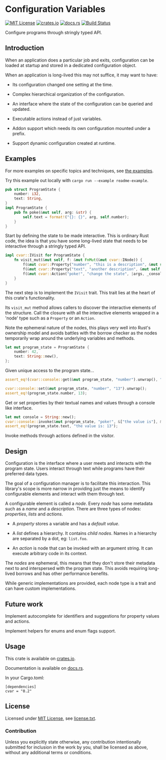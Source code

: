 Configuration Variables
=======================

[![MIT License](https://img.shields.io/badge/License-MIT-yellow.svg)](https://opensource.org/licenses/MIT)
[![crates.io](https://img.shields.io/crates/v/cvar.svg)](https://crates.io/crates/cvar)
[![docs.rs](https://docs.rs/cvar/badge.svg)](https://docs.rs/cvar)
[![Build Status](https://travis-ci.org/CasualX/cvar.svg?branch=master)](https://travis-ci.org/CasualX/cvar)

Configure programs through stringly typed API.

Introduction
------------

When an application does a particular job and exits, configuration can be loaded at startup and stored in a dedicated configuration object.

When an application is long-lived this may not suffice, it may want to have:

* Its configuration changed one setting at the time.

* Complex hierarchical organization of the configuration.

* An interface where the state of the configuration can be queried and updated.

* Executable actions instead of just variables.

* Addon support which needs its own configuration mounted under a prefix.

* Support dynamic configuration created at runtime.

Examples
--------

For more examples on specific topics and techniques, see [the examples](examples).

Try this example out locally with `cargo run --example readme-example`.

```rust
pub struct ProgramState {
	number: i32,
	text: String,
}
impl ProgramState {
	pub fn poke(&mut self, arg: &str) {
		self.text = format!("{}: {}", arg, self.number);
	}
}
```

Start by defining the state to be made interactive.
This is ordinary Rust code, the idea is that you have some long-lived state that needs to be interactive through a stringly typed API.

```rust
impl cvar::IVisit for ProgramState {
	fn visit_mut(&mut self, f: &mut FnMut(&mut cvar::INode)) {
		f(&mut cvar::Property("number", "this is a description", &mut self.number, 42));
		f(&mut cvar::Property("text", "another description", &mut self.text, String::new()));
		f(&mut cvar::Action("poke!", "change the state", |args, _console| self.poke(args[0])));
	}
}
```

The next step is to implement the `IVisit` trait.
This trait lies at the heart of this crate's functionality.

Its `visit_mut` method allows callers to discover the interactive elements of the structure.
Call the closure with all the interactive elements wrapped in a 'node' type such as a `Property` or an `Action`.

Note the ephemeral nature of the nodes, this plays very well into Rust's ownership model and avoids battles with the borrow checker as the nodes temporarily wrap around the underlying variables and methods.

```rust
let mut program_state = ProgramState {
	number: 42,
	text: String::new(),
};
```

Given unique access to the program state...

```rust
assert_eq!(cvar::console::get(&mut program_state, "number").unwrap(), "42");

cvar::console::set(&mut program_state, "number", "13").unwrap();
assert_eq!(program_state.number, 13);
```

Get or set properties by their textual names and values through a console like interface.

```rust
let mut console = String::new();
cvar::console::invoke(&mut program_state, "poke!", &["the value is"], &mut console);
assert_eq!(program_state.text, "the value is: 13");
```

Invoke methods through actions defined in the visitor.

Design
------

Configuration is the interface where a user meets and interacts with the program state. Users interact through text while programs have their preferred data types.

The goal of a configuration manager is to facilitate this interaction. This library's scope is more narrow in providing just the means to identify configurable elements and interact with them through text.

A configurable element is called a _node_. Every _node_ has some metadata such as a _name_ and a _description_. There are three types of nodes: _properties_, _lists_ and _actions_.

* A _property_ stores a variable and has a _default value_.

* A _list_ defines a hierarchy. It contains _child nodes_. Names in a hierarchy are separated by a dot, eg: `list.foo`.

* An _action_ is node that can be invoked with an argument string. It can execute arbitrary code in its context.

The _nodes_ are ephemeral, this means that they don't store their metadata next to and interspersed with the program state. This avoids requiring long-lived borrows and has other performance benefits.

While generic implementations are provided, each node type is a trait and can have custom implementations.

Future work
-----------

Implement autocomplete for identifiers and suggestions for property values and actions.

Implement helpers for enums and enum flags support.

Usage
-----

This crate is available on [crates.io](https://crates.io/crates/cvar).

Documentation is available on [docs.rs](https://docs.rs/cvar).

In your Cargo.toml:

```
[dependencies]
cvar = "0.2"
```

License
-------

Licensed under [MIT License](https://opensource.org/licenses/MIT), see [license.txt](license.txt).

### Contribution

Unless you explicitly state otherwise, any contribution intentionally submitted
for inclusion in the work by you, shall be licensed as above, without any additional terms or conditions.
